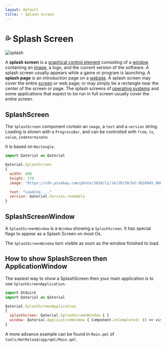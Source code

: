 ```yaml
---
layout: default
title: 💦 Splash Screen
---
```


# 💦 Splash Screen

![splash](https://user-images.githubusercontent.com/17255804/88462135-58a19200-cea9-11ea-9d4d-23c0a5ef7f62.gif)

A **splash screen** is a [graphical control element](https://en.wikipedia.org/wiki/Graphical_control_element) consisting of a [window](https://en.wikipedia.org/wiki/Window_(computing)) containing an [image](https://en.wikipedia.org/wiki/Image), a logo, and the current version of the software. A splash screen usually appears while a game or program is launching. A **splash page** is an introduction page on a [website](https://en.wikipedia.org/wiki/Website). A splash screen may cover the entire [screen](https://en.wikipedia.org/wiki/Computer_screen) or web page; or may simply be a rectangle near the center of the screen or page. The splash screens of [operating systems](https://en.wikipedia.org/wiki/Operating_systems) and some applications that expect to be run in full screen usually cover the entire screen.

## SplashScreen

The `SplashScreen` component contain an `image`, a `text` and a `version` string. Loading is shown with a `ProgressBar`, and can be controlled with `from`, `to`, `value`, `indeterminate`.

It is based on `Rectangle`.

```js
import Qaterial as Qaterial

Qaterial.SplashScreen
{
  width: 480
  height: 270
  image: "https://cdn.pixabay.com/photo/2018/11/14/20/50/hd-3816045_960_720.jpg"

  text: "Loading ..."
  version: Qaterial.Version.readable
}
```

## SplashScreenWindow

A `SplashScreenWindow` is a `Window` showing a `SplashScreen`. It has special flags to appear as a Splash Screen on most Os.

The `SplashScreenWindow`  turn visible as soon as the window finished to load.

## How to show SplashScreen then ApplicationWindow

The easiest way to show a SplashScreen then your main application is to use `SplashScreenApplication`.

```js
import QtQuick
import Qaterial as Qaterial

Qaterial.SplashScreenApplication
{
  splashScreen: Qaterial.SplashScreenWindow { }
  window: Qaterial.ApplicationWindow { Component.onCompleted: () => visible = true }
}
```

A more advance example can be found in `Main.qml` of `tools/HotReload/app/qml/Main.qml`.
